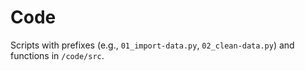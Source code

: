# Code


Scripts with prefixes (e.g., `01_import-data.py`, `02_clean-data.py`)
and functions in `/code/src`.
